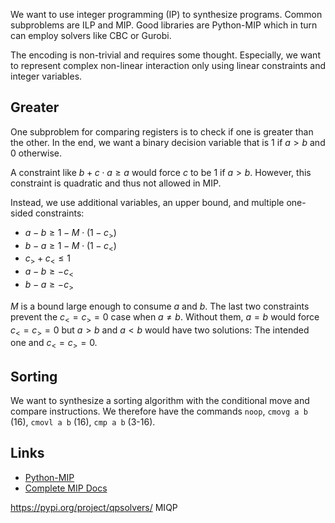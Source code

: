 
We want to use integer programming (IP) to synthesize programs.
Common subproblems are ILP and MIP.
Good libraries are Python-MIP which in turn can employ solvers like CBC or Gurobi.

The encoding is non-trivial and requires some thought.
Especially, we want to represent complex non-linear interaction 
only using linear constraints and integer variables.

## Greater

One subproblem for comparing registers is to check if one is greater than the other.
In the end, we want a binary decision variable that is $1$ if $a>b$ and $0$ otherwise.

A constraint like $b+c\cdot a\geq a$ would force $c$ to be $1$ if $a>b$.
However, this constraint is quadratic and thus not allowed in MIP.

Instead, we use additional variables, an upper bound, and multiple one-sided constraints:
- $a-b \geq 1-M\cdot(1-c_>)$
- $b-a \geq 1-M\cdot(1-c_<)$
- $c_>+c_<\leq 1$
- $a-b\geq -c_<$
- $b-a\geq -c_>$

$M$ is a bound large enough to consume $a$ and $b$.
The last two constraints prevent the $c_<=c_>=0$ case when $a\neq b$.
Without them, $a=b$ would force $c_<=c_>=0$ but $a>b$ and $a<b$ would have two solutions:
The intended one and $c_<=c_>=0$.

## Sorting

We want to synthesize a sorting algorithm with the conditional move and compare instructions.
We therefore have the commands `noop`, `cmovg a b` (16), `cmovl a b` (16), `cmp a b` (3-16).




## Links
- [Python-MIP](https://docs.python-mip.com/en/latest/examples.html)
- [Complete MIP Docs](https://buildmedia.readthedocs.org/media/pdf/python-mip/latest/python-mip.pdf#page=8&zoom=100,96,96)


https://pypi.org/project/qpsolvers/
MIQP
